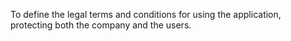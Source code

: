 To define the legal terms and conditions for using the application, protecting both the company and the users.